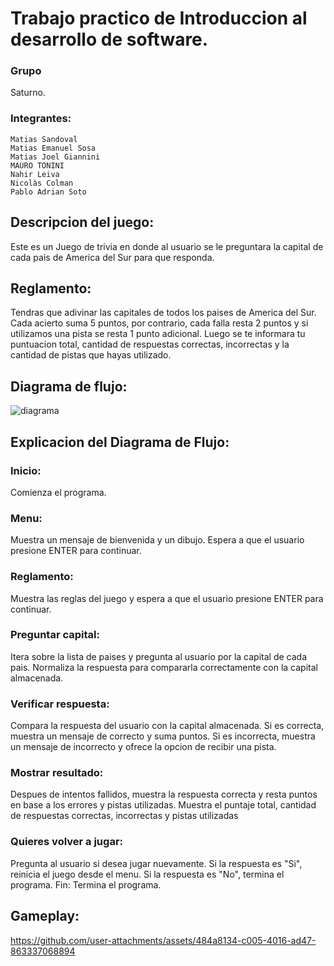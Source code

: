 # Trabajo practico de Introduccion al desarrollo de software. 

### Grupo 

Saturno.

### Integrantes:

    Matias Sandoval
    Matias Emanuel Sosa
    Matias Joel Giannini
    MAURO TONINI
    Nahir Leiva
    Nicolàs Colman
    Pablo Adrian Soto

## Descripcion del juego:
Este es un Juego de trivia en donde al usuario se le preguntara la capital de cada pais de America del Sur para que responda.

## Reglamento:
Tendras que adivinar las capitales de todos los paises de America del Sur.
Cada acierto suma 5 puntos, por contrario, cada falla resta 2 puntos y si utilizamos una pista se resta 1 punto adicional.
Luego se te informara tu puntuacion total, cantidad de respuestas correctas, incorrectas y la cantidad de pistas que hayas utilizado.


## Diagrama de flujo:

![diagrama](https://github.com/user-attachments/assets/64390697-55aa-46c0-a1f1-94a4ad76edc8)

## Explicacion del Diagrama de Flujo:

### Inicio: 

Comienza el programa.

### Menu:

Muestra un mensaje de bienvenida y un dibujo.
Espera a que el usuario presione ENTER para continuar.

### Reglamento:

Muestra las reglas del juego y espera a que el usuario presione ENTER para continuar.

### Preguntar capital:

Itera sobre la lista de paises y pregunta al usuario por la capital de cada pais.
Normaliza la respuesta para compararla correctamente con la capital almacenada.

### Verificar respuesta:

Compara la respuesta del usuario con la capital almacenada.
Si es correcta, muestra un mensaje de correcto y suma puntos.
Si es incorrecta, muestra un mensaje de incorrecto y ofrece la opcion de recibir una pista.

### Mostrar resultado:

Despues de intentos fallidos, muestra la respuesta correcta y resta puntos en base a los errores y pistas utilizadas.
Muestra el puntaje total, cantidad de respuestas correctas, incorrectas y pistas utilizadas

### Quieres volver a jugar:

Pregunta al usuario si desea jugar nuevamente.
Si la respuesta es "Si", reinicia el juego desde el menu.
Si la respuesta es "No", termina el programa.
Fin: Termina el programa.


## Gameplay:

https://github.com/user-attachments/assets/484a8134-c005-4016-ad47-863337068894





